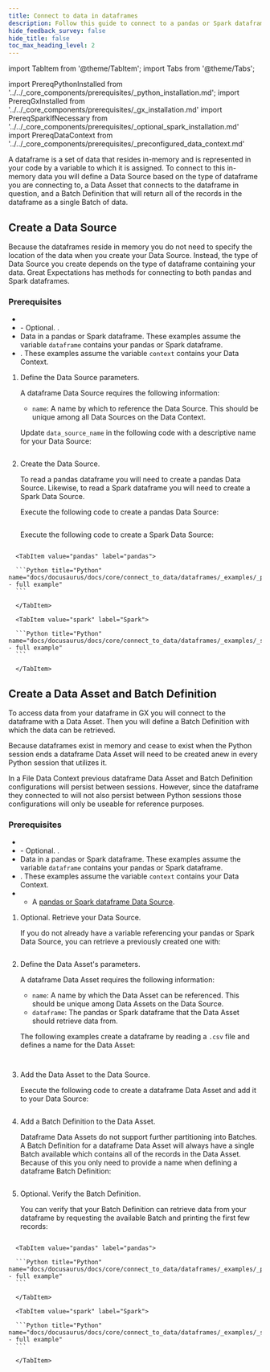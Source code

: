 ```yaml
---
title: Connect to data in dataframes
description: Follow this guide to connect to a pandas or Spark dataframe in GX.
hide_feedback_survey: false
hide_title: false
toc_max_heading_level: 2
---
```


import TabItem from '@theme/TabItem';
import Tabs from '@theme/Tabs';

import PrereqPythonInstalled from '../../_core_components/prerequisites/_python_installation.md';
import PrereqGxInstalled from '../../_core_components/prerequisites/_gx_installation.md'
import PrereqSparkIfNecessary from '../../_core_components/prerequisites/_optional_spark_installation.md'
import PrereqDataContext from '../../_core_components/prerequisites/_preconfigured_data_context.md'

A dataframe is a set of data that resides in-memory and is represented in your code by a variable to which it is assigned.  To connect to this in-memory data you will define a Data Source based on the type of dataframe you are connecting to, a Data Asset that connects to the dataframe in question, and a Batch Definition that will return all of the records in the dataframe as a single Batch of data.

## Create a Data Source

Because the dataframes reside in memory you do not need to specify the location of the data when you create your Data Source.  Instead, the type of Data Source you create depends on the type of dataframe containing your data. Great Expectations has methods for connecting to both pandas and Spark dataframes.  

### Prerequisites

- <PrereqPythonInstalled/>
- <PrereqGxInstalled/>
  - Optional. <PrereqSparkIfNecessary/>.
- Data in a pandas or Spark dataframe.  These examples assume the variable `dataframe` contains your pandas or Spark dataframe.
- <PrereqDataContext/>.  These examples assume the variable `context` contains your Data Context.

<Tabs>

<TabItem value="procedure" label="Procedure">

1. Define the Data Source parameters.

   A dataframe Data Source requires the following information:

   - `name`: A name by which to reference the Data Source.  This should be unique among all Data Sources on the Data Context.

   Update `data_source_name` in the following code with a descriptive name for your Data Source:

   ```python title="Python" name="docs/docusaurus/docs/core/connect_to_data/dataframes/_examples/_spark_df_data_source.py - define Data Source parameters"
   ```

2. Create the Data Source.

   To read a pandas dataframe you will need to create a pandas Data Source.  Likewise, to read a Spark dataframe you will need to create a Spark Data Source.

   <Tabs queryString="execution_engine" groupId="execution_engine" defaultValue='pandas'>

      <TabItem value="pandas" label="pandas">

      Execute the following code to create a pandas Data Source:

      ```Python title="Python" name="docs/docusaurus/docs/core/connect_to_data/dataframes/_examples/_pandas_df_data_source.py - create Data Source"
      ```

      </TabItem>

      <TabItem value="spark" label="Spark">

      Execute the following code to create a Spark Data Source:

      ```Python title="Python" name="docs/docusaurus/docs/core/connect_to_data/dataframes/_examples/_spark_df_data_source.py - create Data Source"
      ```

      </TabItem>

   </Tabs>

</TabItem>

<TabItem value="sample_code" label="Sample code">

   <Tabs queryString="execution_engine" groupId="execution_engine" defaultValue='pandas'>

      <TabItem value="pandas" label="pandas">

      ```Python title="Python" name="docs/docusaurus/docs/core/connect_to_data/dataframes/_examples/_pandas_df_data_source.py - full example"
      ```

      </TabItem>

      <TabItem value="spark" label="Spark">

      ```Python title="Python" name="docs/docusaurus/docs/core/connect_to_data/dataframes/_examples/_spark_df_data_source.py - full example"
      ```

      </TabItem>

   </Tabs>

</TabItem>

</Tabs>

## Create a Data Asset and Batch Definition

To access data from your dataframe in GX you will connect to the dataframe with a Data Asset.  Then you will define a Batch Definition with which the data can be retrieved.

Because dataframes exist in memory and cease to exist when the Python session ends a dataframe Data Asset will need to be created anew in every Python session that utilizes it.

In a File Data Context previous dataframe Data Asset and Batch Definition configurations will persist between sessions.  However, since the dataframe they connected to will not also persist between Python sessions those configurations will only be useable for reference purposes.  

### Prerequisites

- <PrereqPythonInstalled/>
- <PrereqGxInstalled/>
  - Optional. <PrereqSparkIfNecessary/>.
- Data in a pandas or Spark dataframe.  These examples assume the variable `dataframe` contains your pandas or Spark dataframe.
- <PrereqDataContext/>.  These examples assume the variable `context` contains your Data Context.
- - A [pandas or Spark dataframe Data Source](#create-a-data-source).

<Tabs>

<TabItem value="procedure" label="Procedure">

1. Optional. Retrieve your Data Source.

   If you do not already have a variable referencing your pandas or Spark Data Source, you can retrieve a previously created one with:

   ```python title="Python" name="docs/docusaurus/docs/core/connect_to_data/dataframes/_examples/_spark_df_data_asset.py - retrieve Data Source"
   ```

2. Define the Data Asset's parameters.

   A dataframe Data Asset requires the following information:

   - `name`: A name by which the Data Asset can be referenced.  This should be unique among Data Assets on the Data Source.
   - `dataframe`: The pandas or Spark dataframe that the Data Asset should retrieve data from.

   The following examples create a dataframe by reading a `.csv` file and defines a name for the Data Asset:

   <Tabs queryString="execution_engine" groupId="execution_engine" defaultValue='pandas'>

      <TabItem value="pandas" label="pandas">

      ```Python title="Python" name="docs/docusaurus/docs/core/connect_to_data/dataframes/_examples/_pandas_df_data_asset.py - define Data Asset parameters"
      ```

      </TabItem>

      <TabItem value="spark" label="Spark">

      ```Python title="Python" name="docs/docusaurus/docs/core/connect_to_data/dataframes/_examples/_spark_df_data_asset.py - define Data Asset parameters"
      ```

      </TabItem>

   </Tabs>

3. Add the Data Asset to the Data Source.

   Execute the following code to create a dataframe Data Asset and add it to your Data Source:

   ```python title="Python" name="docs/docusaurus/docs/core/connect_to_data/dataframes/_examples/_spark_df_data_asset.py - create Data Asset"
   ```

4. Add a Batch Definition to the Data Asset.

   Dataframe Data Assets do not support further partitioning into Batches.  A Batch Definition for a dataframe Data Asset will always have a single Batch available which contains all of the records in the Data Asset.  Because of this you only need to provide a name when defining a dataframe Batch Definition:

   ```python title="Python" name="docs/docusaurus/docs/core/connect_to_data/dataframes/_examples/_pandas_df_data_asset.py - add Batch Definition"
   ```

5. Optional. Verify the Batch Definition.

   You can verify that your Batch Definition can retrieve data from your dataframe by requesting the available Batch and printing the first few records:

   ```python title="Python" name="docs/docusaurus/docs/core/connect_to_data/dataframes/_examples/_spark_df_data_asset.py - verify Batch Definition"
   ```

</TabItem>

<TabItem value="sample_code" label="Sample code">

   <Tabs queryString="execution_engine" groupId="execution_engine" defaultValue='pandas'>

      <TabItem value="pandas" label="pandas">

      ```Python title="Python" name="docs/docusaurus/docs/core/connect_to_data/dataframes/_examples/_pandas_df_data_asset.py - full example"
      ```

      </TabItem>

      <TabItem value="spark" label="Spark">

      ```Python title="Python" name="docs/docusaurus/docs/core/connect_to_data/dataframes/_examples/_spark_df_data_asset.py - full example"
      ```

      </TabItem>

   </Tabs>

</TabItem>

</Tabs>

